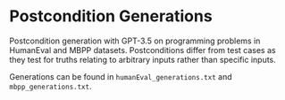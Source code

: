 # Postcondition Generations
Postcondition generation with GPT-3.5 on programming problems in HumanEval and MBPP datasets. Postconditions differ from test cases as they test for truths relating to arbitrary inputs rather than specific inputs.

Generations can be found in `humanEval_generations.txt` and `mbpp_generations.txt`.